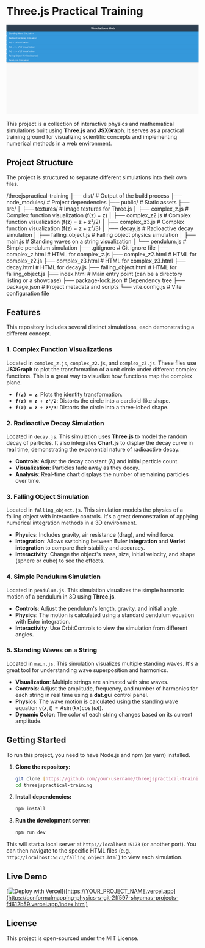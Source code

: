 # Three.js Practical Training

![A screenshot of the main project page showing various physics simulations.](public/front-page-screenshot.png)

This project is a collection of interactive physics and mathematical simulations built using **Three.js** and **JSXGraph**. It serves as a practical training ground for visualizing scientific concepts and implementing numerical methods in a web environment.

## Project Structure

The project is structured to separate different simulations into their own files.

/threejspractical-training
├── dist/                # Output of the build process
├── node_modules/        # Project dependencies
├── public/              # Static assets
├── src/
│   ├── textures/        # Image textures for Three.js
│   ├── complex_z.js     # Complex function visualization (f(z) = z)
│   ├── complex_z2.js    # Complex function visualization (f(z) = z + z²/2)
│   ├── complex_z3.js    # Complex function visualization (f(z) = z + z³/3)
│   ├── decay.js         # Radioactive decay simulation
│   ├── falling_object.js # Falling object physics simulation
│   ├── main.js          # Standing waves on a string visualization
│   └── pendulum.js      # Simple pendulum simulation
├── .gitignore           # Git ignore file
├── complex_z.html       # HTML for complex_z.js
├── complex_z2.html      # HTML for complex_z2.js
├── complex_z3.html      # HTML for complex_z3.html
├── decay.html           # HTML for decay.js
├── falling_object.html  # HTML for falling_object.js
├── index.html           # Main entry point (can be a directory listing or a showcase)
├── package-lock.json    # Dependency tree
├── package.json         # Project metadata and scripts
└── vite.config.js       # Vite configuration file

## Features

This repository includes several distinct simulations, each demonstrating a different concept.

### 1. Complex Function Visualizations
Located in `complex_z.js`, `complex_z2.js`, and `complex_z3.js`. These files use **JSXGraph** to plot the transformation of a unit circle under different complex functions. This is a great way to visualize how functions map the complex plane.

* **`f(z) = z`**: Plots the identity transformation.
* **`f(z) = z + z²/2`**: Distorts the circle into a cardioid-like shape.
* **`f(z) = z + z³/3`**: Distorts the circle into a three-lobed shape.

### 2. Radioactive Decay Simulation
Located in `decay.js`. This simulation uses **Three.js** to model the random decay of particles. It also integrates **Chart.js** to display the decay curve in real time, demonstrating the exponential nature of radioactive decay.

* **Controls**: Adjust the decay constant (λ) and initial particle count.
* **Visualization**: Particles fade away as they decay.
* **Analysis**: Real-time chart displays the number of remaining particles over time.

### 3. Falling Object Simulation
Located in `falling_object.js`. This simulation models the physics of a falling object with interactive controls. It's a great demonstration of applying numerical integration methods in a 3D environment.

* **Physics**: Includes gravity, air resistance (drag), and wind force.
* **Integration**: Allows switching between **Euler integration** and **Verlet integration** to compare their stability and accuracy.
* **Interactivity**: Change the object's mass, size, initial velocity, and shape (sphere or cube) to see the effects.

### 4. Simple Pendulum Simulation
Located in `pendulum.js`. This simulation visualizes the simple harmonic motion of a pendulum in 3D using **Three.js**.

* **Controls**: Adjust the pendulum's length, gravity, and initial angle.
* **Physics**: The motion is calculated using a standard pendulum equation with Euler integration.
* **Interactivity**: Use OrbitControls to view the simulation from different angles.

### 5. Standing Waves on a String
Located in `main.js`. This simulation visualizes multiple standing waves. It's a great tool for understanding wave superposition and harmonics.

* **Visualization**: Multiple strings are animated with sine waves.
* **Controls**: Adjust the amplitude, frequency, and number of harmonics for each string in real time using a **dat.gui** control panel.
* **Physics**: The wave motion is calculated using the standing wave equation $y(x, t) = A \sin(kx) \cos(\omega t)$.
* **Dynamic Color**: The color of each string changes based on its current amplitude.

## Getting Started

To run this project, you need to have Node.js and npm (or yarn) installed.

1.  **Clone the repository:**
    ```bash
    git clone [https://github.com/your-username/threejspractical-training.git](https://github.com/your-username/threejspractical-training.git)
    cd threejspractical-training
    ```

2.  **Install dependencies:**
    ```bash
    npm install
    ```

3.  **Run the development server:**
    ```bash
    npm run dev
    ```

This will start a local server at `http://localhost:5173` (or another port). You can then navigate to the specific HTML files (e.g., `http://localhost:5173/falling_object.html`) to view each simulation.

## Live Demo

[![Deploy with Vercel](https://vercel.com/button)]([https://YOUR_PROJECT_NAME.vercel.app](https://conformalmapping-physics-s-git-2ff597-shyamas-projects-fd612b59.vercel.app/index.html)

## License

This project is open-sourced under the MIT License.
